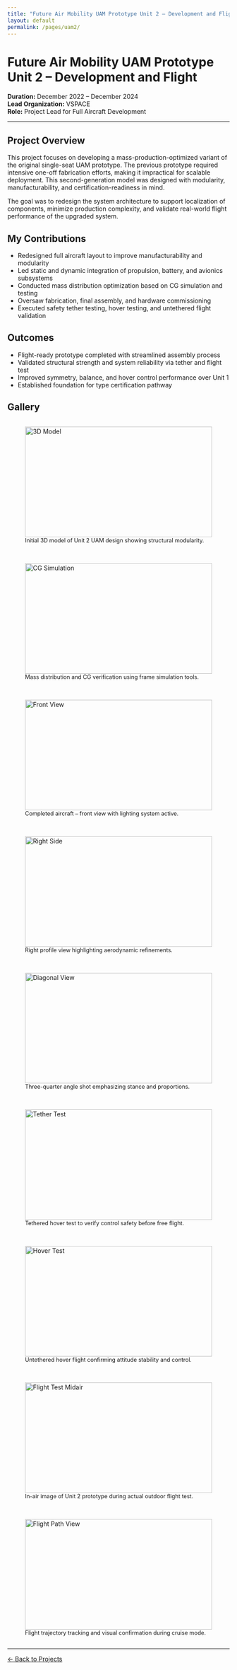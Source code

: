```yaml
---
title: "Future Air Mobility UAM Prototype Unit 2 – Development and Flight"
layout: default
permalink: /pages/uam2/
---
```


<h1>Future Air Mobility UAM Prototype Unit 2 – Development and Flight</h1>

<p><strong>Duration:</strong> December 2022 – December 2024<br>
<strong>Lead Organization:</strong> VSPACE<br>
<strong>Role:</strong> Project Lead for Full Aircraft Development</p>

<hr>

<h2>Project Overview</h2>
<p>
This project focuses on developing a mass-production-optimized variant of the original single-seat UAM prototype. The previous prototype required intensive one-off fabrication efforts, making it impractical for scalable deployment. This second-generation model was designed with modularity, manufacturability, and certification-readiness in mind.
</p>

<p>
The goal was to redesign the system architecture to support localization of components, minimize production complexity, and validate real-world flight performance of the upgraded system.
</p>

<h2>My Contributions</h2>
<ul>
  <li>Redesigned full aircraft layout to improve manufacturability and modularity</li>
  <li>Led static and dynamic integration of propulsion, battery, and avionics subsystems</li>
  <li>Conducted mass distribution optimization based on CG simulation and testing</li>
  <li>Oversaw fabrication, final assembly, and hardware commissioning</li>
  <li>Executed safety tether testing, hover testing, and untethered flight validation</li>
</ul>

<h2>Outcomes</h2>
<ul>
  <li>Flight-ready prototype completed with streamlined assembly process</li>
  <li>Validated structural strength and system reliability via tether and flight test</li>
  <li>Improved symmetry, balance, and hover control performance over Unit 1</li>
  <li>Established foundation for type certification pathway</li>
</ul>

<h2> Gallery</h2>
<div style="display: grid; grid-template-columns: repeat(auto-fit, minmax(300px, 1fr)); gap: 1rem;">

  <!-- Modeling & CG (0-1) -->
  <figure>
    <img src="{{ site.baseurl }}/assets/uam2/0.jpg" alt="3D Model" style="width: 100%; height: 250px; object-fit: cover;">
    <figcaption style="font-size: 0.9em;">Initial 3D model of Unit 2 UAM design showing structural modularity.</figcaption>
  </figure>
  <figure>
    <img src="{{ site.baseurl }}/assets/uam2/1.jpg" alt="CG Simulation" style="width: 100%; height: 250px; object-fit: cover;">
    <figcaption style="font-size: 0.9em;">Mass distribution and CG verification using frame simulation tools.</figcaption>
  </figure>

  <!-- Completed Aircraft (2–8) -->
  <figure>
    <img src="{{ site.baseurl }}/assets/uam2/2.jpg" alt="Front View" style="width: 100%; height: 250px; object-fit: cover;">
    <figcaption style="font-size: 0.9em;">Completed aircraft – front view with lighting system active.</figcaption>
  </figure>

  <figure>
    <img src="{{ site.baseurl }}/assets/uam2/4.jpg" alt="Right Side" style="width: 100%; height: 250px; object-fit: cover;">
    <figcaption style="font-size: 0.9em;">Right profile view highlighting aerodynamic refinements.</figcaption>
  </figure>
  <figure>
    <img src="{{ site.baseurl }}/assets/uam2/6.jpg" alt="Diagonal View" style="width: 100%; height: 250px; object-fit: cover;">
    <figcaption style="font-size: 0.9em;">Three-quarter angle shot emphasizing stance and proportions.</figcaption>
  </figure>

  <!-- Safety Tether Test (11) -->
  <figure>
    <img src="{{ site.baseurl }}/assets/uam2/11.jpg" alt="Tether Test" style="width: 100%; height: 250px; object-fit: cover;">
    <figcaption style="font-size: 0.9em;">Tethered hover test to verify control safety before free flight.</figcaption>
  </figure>

  <!-- Hover Test (12) -->
  <figure>
    <img src="{{ site.baseurl }}/assets/uam2/12.jpg" alt="Hover Test" style="width: 100%; height: 250px; object-fit: cover;">
    <figcaption style="font-size: 0.9em;">Untethered hover flight confirming attitude stability and control.</figcaption>
  </figure>

  <!-- Real Flight (13-14) -->
  <figure>
    <img src="{{ site.baseurl }}/assets/uam2/13.jpg" alt="Flight Test Midair" style="width: 100%; height: 250px; object-fit: cover;">
    <figcaption style="font-size: 0.9em;">In-air image of Unit 2 prototype during actual outdoor flight test.</figcaption>
  </figure>
  <figure>
    <img src="{{ site.baseurl }}/assets/uam2/14.jpg" alt="Flight Path View" style="width: 100%; height: 250px; object-fit: cover;">
    <figcaption style="font-size: 0.9em;">Flight trajectory tracking and visual confirmation during cruise mode.</figcaption>
  </figure>

</div>

<hr>
<p><a href="{{ site.baseurl }}/projects/">← Back to Projects</a></p>
